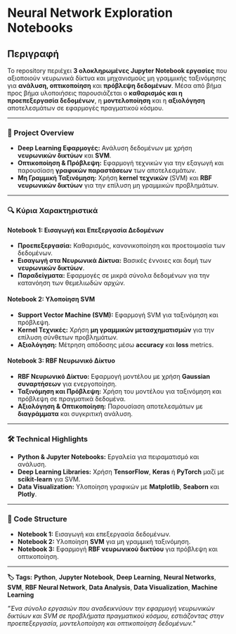 # **Neural Network Exploration Notebooks**

## **Περιγραφή**
Το repository περιέχει **3 ολοκληρωμένες Jupyter Notebook εργασίες** που αξιοποιούν νευρωνικά δίκτυα και μηχανισμούς μη γραμμικής ταξινόμησης για **ανάλυση, οπτικοποίηση** και **πρόβλεψη δεδομένων**. Μέσα από βήμα προς βήμα υλοποιήσεις παρουσιάζεται ο **καθαρισμός και η προεπεξεργασία δεδομένων**, η **μοντελοποίηση** και η **αξιολόγηση** αποτελεσμάτων σε εφαρμογές πραγματικού κόσμου.

---

### **🚀 Project Overview**
- **Deep Learning Εφαρμογές:** Ανάλυση δεδομένων με χρήση **νευρωνικών δικτύων** και **SVM**.
- **Οπτικοποίηση & Πρόβλεψη:** Εφαρμογή τεχνικών για την εξαγωγή και παρουσίαση **γραφικών παραστάσεων** των αποτελεσμάτων.
- **Μη Γραμμική Ταξινόμηση:** Χρήση **kernel τεχνικών** (SVM) και **RBF νευρωνικών δικτύων** για την επίλυση μη γραμμικών προβλημάτων.

---

### **🔍 Κύρια Χαρακτηριστικά**

#### **Notebook 1: Εισαγωγή και Επεξεργασία Δεδομένων**
- **Προεπεξεργασία:** Καθαρισμός, κανονικοποίηση και προετοιμασία των δεδομένων.
- **Εισαγωγή στα Νευρωνικά Δίκτυα:** Βασικές έννοιες και δομή των **νευρωνικών δικτύων**.
- **Παραδείγματα:** Εφαρμογές σε μικρά σύνολα δεδομένων για την κατανόηση των θεμελιωδών αρχών.

#### **Notebook 2: Υλοποίηση SVM**
- **Support Vector Machine (SVM):** Εφαρμογή SVM για ταξινόμηση και πρόβλεψη.
- **Kernel Τεχνικές:** Χρήση **μη γραμμικών μετασχηματισμών** για την επίλυση σύνθετων προβλημάτων.
- **Αξιολόγηση:** Μέτρηση απόδοσης μέσω **accuracy** και **loss** metrics.

#### **Notebook 3: RBF Νευρωνικό Δίκτυο**
- **RBF Νευρωνικό Δίκτυο:** Εφαρμογή μοντέλου με χρήση **Gaussian συναρτήσεων** για ενεργοποίηση.
- **Ταξινόμηση και Πρόβλεψη:** Χρήση του μοντέλου για ταξινόμηση και πρόβλεψη σε πραγματικά δεδομένα.
- **Αξιολόγηση & Οπτικοποίηση:** Παρουσίαση αποτελεσμάτων με **διαγράμματα** και συγκριτική ανάλυση.

---

### **🛠️ Technical Highlights**
- **Python & Jupyter Notebooks:** Εργαλεία για πειραματισμό και ανάλυση.
- **Deep Learning Libraries:** Χρήση **TensorFlow**, **Keras** ή **PyTorch** μαζί με **scikit-learn** για SVM.
- **Data Visualization:** Υλοποίηση γραφικών με **Matplotlib**, **Seaborn** και **Plotly**.

---

### **📂 Code Structure**
- **Notebook 1:** Εισαγωγή και επεξεργασία δεδομένων.
- **Notebook 2:** Υλοποίηση **SVM** για μη γραμμική ταξινόμηση.
- **Notebook 3:** Εφαρμογή **RBF νευρωνικού δικτύου** για πρόβλεψη και οπτικοποίηση.

---

**🏷️ Tags:** **Python**, **Jupyter Notebook**, **Deep Learning**, **Neural Networks**, **SVM**, **RBF Neural Network**, **Data Analysis**, **Data Visualization**, **Machine Learning**

*"Ένα σύνολο εργασιών που αναδεικνύουν την εφαρμογή νευρωνικών δικτύων και SVM σε προβλήματα πραγματικού κόσμου, εστιάζοντας στην προεπεξεργασία, μοντελοποίηση και οπτικοποίηση δεδομένων."*
